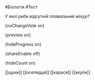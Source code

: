 #Біологія #Тест

*У якої риби відсутній плавальний міхур?*

{noChangeVote on}

{preview on}

{hideProgress on}

{shareEnable off}

{hideCount on}

[[щуки]]
[[оселедця]]
[[карася]]
[[акули]]
